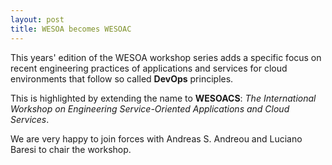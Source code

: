 ```yaml
---
layout: post
title: WESOA becomes WESOAC
---
```


This years' edition of the WESOA workshop series adds a specific focus on recent engineering practices of applications and services for cloud environments that follow so called **DevOps** principles.

This is highlighted by extending the name to **WESOACS**: *The International Workshop on Engineering Service-Oriented Applications and Cloud Services*.

We are very happy to join forces with Andreas S. Andreou and Luciano Baresi to chair the workshop.
